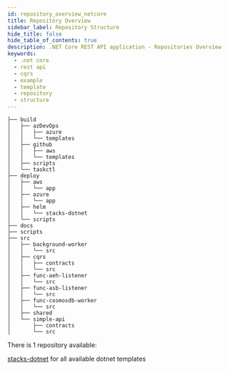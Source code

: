 ```yaml
---
id: repository_overview_netcore
title: Repository Overview
sidebar_label: Repository Structure
hide_title: false
hide_table_of_contents: true
description: .NET Core REST API application - Repositories Overview
keywords:
  - .net core
  - rest api
  - cqrs
  - example 
  - template 
  - repository
  - structure
---
```


```text
├── build
│   ├── azDevOps
│   │   ├── azure
│   │   └── templates
│   ├── github
│   │   ├── aws
│   │   └── templates
│   ├── scripts
│   └── taskctl
├── deploy
│   ├── aws
│   │   └── app
│   ├── azure
│   │   └── app
│   ├── helm
│   │   └── stacks-dotnet
│   └── scripts
├── docs
├── scripts
├── src
│   ├── background-worker
│   │   └── src
│   ├── cqrs
│   │   ├── contracts
│   │   └── src
│   ├── func-aeh-listener
│   │   └── src
│   ├── func-asb-listener
│   │   └── src
│   ├── func-cosmosdb-worker
│   │   └── src
│   ├── shared
│   └── simple-api
│       ├── contracts
│       └── src
```

There is 1 repository available:

[stacks-dotnet](https://github.com/Ensono/stacks-dotnet) for all available dotnet templates
